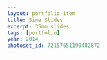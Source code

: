 ```yaml
---
layout: portfolio-item
title: Sine Slides
excerpt: 35mm slides.
tags: [portfolio]
year: 2014
photoset_id: 72157651190482872
---
```

